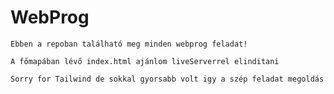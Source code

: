 # WebProg

    Ebben a repoban található meg minden webprog feladat!

    A főmapában lévő index.html ajánlom liveServerrel elinditani 

    Sorry for Tailwind de sokkal gyorsabb volt igy a szép feladat megoldás